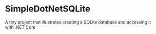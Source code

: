 # SimpleDotNetSQLite
A tiny project that illustrates creating a SQLite database and accessing it with .NET Core
